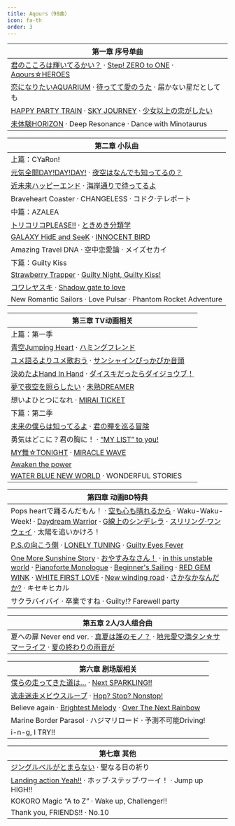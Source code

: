 ```yaml
---
title: Aqours（98曲）
icon: fa-th
order: 3
---
```


|第一章 序号单曲|
|-|
|<a href="2017/12/16/君のこころは輝いてるかい.html">君のこころは輝いてるかい？</a> · <a href="2017/12/15/Step!-ZERO-to-ONE.html">Step! ZERO to ONE</a> · <a href="2017/12/14/Aqours-HEROES.html">Aqours☆HEROES</a>|
|<a href="2017/12/13/恋になりたいAQUARIUM.html">恋になりたいAQUARIUM</a> · <a href="2017/12/12/待ってて愛のうた.html">待ってて愛のうた</a> · 届かない星だとしても|
|<a href="2017/12/10/HAPPY-PARTY-TRAIN.html">HAPPY PARTY TRAIN</a> · <a href="2017/12/09/SKY-JOURNEY.html">SKY JOURNEY</a> · <a href="2017/12/08/少女以上の恋がしたい.html">少女以上の恋がしたい</a>|
|<a href="2017/09/15/未体験HORIZON.html">未体験HORIZON</a> · Deep Resonance · Dance with Minotaurus|

|第二章 小队曲|
|-|
|上篇：CYaRon!|
|<a href="2017/12/07/元気全開DAY!DAY!DAY!.html">元気全開DAY!DAY!DAY!</a> · <a href="2017/12/06/夜空はなんでも知ってるの.html">夜空はなんでも知ってるの？</a>|
|<a href="2017/12/05/近未来ハッピーエンド.html">近未来ハッピーエンド</a> · <a href="2017/12/04/海岸通りで待ってるよ.html">海岸通りで待ってるよ</a>|
|Braveheart Coaster · CHANGELESS · コドク·テレポート|
|中篇：AZALEA|
|<a href="2017/12/03/トリコリコPLEASE!!.html">トリコリコPLEASE!!</a> · <a href="2017/12/02/ときめき分類学.html">ときめき分類学</a>|
|<a href="2017/12/01/GALAXY-HidE-and-SeeK.html">GALAXY HidE and SeeK</a> · <a href="2017/11/30/INNOCENT-BIRD.html">INNOCENT BIRD</a>|
|Amazing Travel DNA · 空中恋愛論 · メイズセカイ|
|下篇：Guilty Kiss|
|<a href="2017/11/29/Strawberry-Trapper.html">Strawberry Trapper</a> · <a href="2017/11/28/Guilty-Night,-Guilty-Kiss!.html">Guilty Night, Guilty Kiss!</a>|
|<a href="2017/11/27/コワレヤスキ.html">コワレヤスキ</a> · <a href="2017/11/26/Shadow-gate-to-love.html">Shadow gate to love</a>|
|New Romantic Sailors · Love Pulsar · Phantom Rocket Adventure|

|第三章 TV动画相关|
|-|
|上篇：第一季|
|<a href="2017/11/25/青空Jumping-Heart.html">青空Jumping Heart</a> · <a href="2017/11/24/ハミングフレンド.html">ハミングフレンド</a>|
|<a href="2017/11/23/ユメ語るよりユメ歌おう.html">ユメ語るよりユメ歌おう</a> · <a href="2017/11/22/サンシャインぴっかぴか音頭.html">サンシャインぴっかぴか音頭</a>|
|<a href="2017/11/21/決めたよHand-In-Hand.html">決めたよHand In Hand</a> · <a href="2017/11/20/ダイスキだったらダイジョウブ.html">ダイスキだったらダイジョウブ！</a>|
|<a href="2017/11/19/夢で夜空を照らしたい.html">夢で夜空を照らしたい</a> · <a href="2017/11/18/未熟DREAMER.html">未熟DREAMER</a>|
|想いよひとつになれ · <a href="2017/11/16/MIRAI-TICKET.html">MIRAI TICKET</a>|
|下篇：第二季|
|<a href="2017/11/15/未来の僕らは知ってるよ.html">未来の僕らは知ってるよ</a> · <a href="2017/11/14/君の瞳を巡る冒険.html">君の瞳を巡る冒険</a>|
|勇気はどこに？君の胸に！ · <a href="2017/11/12/MY-LIST-to-you!.html">“MY LIST” to you!</a>|
|<a href="2017/11/11/MY舞-TONIGHT.html">MY舞☆TONIGHT</a> · <a href="2017/11/10/MIRACLE-WAVE.html">MIRACLE WAVE</a>|
|<a href="2017/11/09/Awaken-the-power.html">Awaken the power</a>|
|<a href="2017/11/08/WATER-BLUE-NEW-WORLD.html">WATER BLUE NEW WORLD</a> · WONDERFUL STORIES|

|第四章 动画BD特典|
|-|
|Pops heartで踊るんだもん！ · <a href="2017/11/05/空も心も晴れるから.html">空も心も晴れるから</a> · Waku-Waku-Week! · <a href="2017/11/02/Daydream-Warrior.html">Daydream Warrior</a> · <a href="2017/11/01/G線上のシンデレラ.html">G線上のシンデレラ</a> · <a href="2017/10/31/スリリング-ワンウェイ.html">スリリング·ワンウェイ</a> · 太陽を追いかけろ！|
|<a href="2017/10/29/P.S.の向こう側.html">P.S.の向こう側</a> · <a href="2017/10/28/LONELY-TUNING.html">LONELY TUNING</a> · <a href="2017/10/27/Guilty-Eyes-Fever.html">Guilty Eyes Fever</a>|
|<a href="2017/10/26/One-More-Sunshine-Story.html">One More Sunshine Story</a> · <a href="2017/10/25/おやすみなさん.html">おやすみなさん！</a> · <a href="2017/10/24/in-this-unstable-world.html">in this unstable world</a> · <a href="2017/10/23/Pianoforte-Monologue.html">Pianoforte Monologue</a> · <a href="2017/10/22/Beginner's-Sailing.html">Beginner's Sailing</a> · <a href="2017/10/21/RED-GEM-WINK.html">RED GEM WINK</a> · <a href="2017/10/20/WHITE-FIRST-LOVE.html">WHITE FIRST LOVE</a> · <a href="2017/10/19/New-winding-road.html">New winding road</a> · <a href="2017/10/18/さかなかなんだか.html">さかなかなんだか?</a> · キセキヒカル|
|サクラバイバイ · 卒業ですね · Guilty!? Farewell party|

|第五章 2人/3人组合曲|
|-|
|夏への扉 Never end ver. · <a href="2017/10/12/真夏は誰のモノ.html">真夏は誰のモノ？</a> · <a href="2017/10/11/地元愛-満タン-サマーライフ.html">地元愛♡満タン☆サマーライフ</a> · <a href="2017/10/10/夏の終わりの雨音が.html">夏の終わりの雨音が</a>|

|第六章 剧场版相关|
|-|
|<a href="2017/09/13/僕らの走ってきた道は.html">僕らの走ってきた道は…</a> · <a href="2017/09/14/Next-SPARKLING!!.html">Next SPARKLING!!</a>|
|<a href="2017/09/12/逃走迷走メビウスループ.html">逃走迷走メビウスループ</a> · <a href="2017/09/11/Hop-Stop-Nonstop!.html">Hop? Stop? Nonstop!</a>|
|Believe again · <a href="2017/09/10/Brightest-Melody.html">Brightest Melody</a> · <a href="2017/09/09/Over-The-Next-Rainbow.html">Over The Next Rainbow</a>|
|Marine Border Parasol · ハジマリロード · 予測不可能Driving!|
|i-n-g, I TRY!!|

|第七章 其他|
|-|
|<a href="2017/09/16/ジングルベルがとまらない.html">ジングルベルがとまらない</a> · 聖なる日の祈り|
|<a href="2017/10/07/Landing-action-Yeah!!.html">Landing action Yeah!!</a> · ホップ·ステップ·ワーイ！ · Jump up HIGH!!|
|KOKORO Magic “A to Z” · Wake up, Challenger!!|
|Thank you, FRIENDS!! · No.10|
